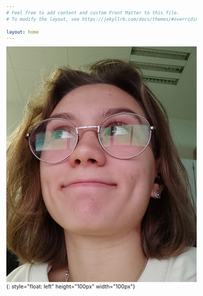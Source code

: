 ```yaml
---
# Feel free to add content and custom Front Matter to this file.
# To modify the layout, see https://jekyllrb.com/docs/themes/#overriding-theme-defaults

layout: home
---
```


![Profile picutre](media/mugshot.jpg)
{: style="float: left" height="100px" width="100px"}